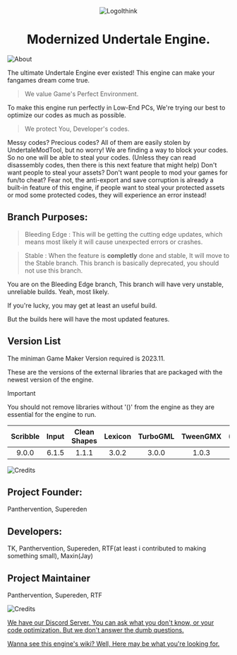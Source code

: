 <p align="center">
  <img src="https://cdn.discordapp.com/attachments/970670035569897472/1243558986834251866/placeholder.png?ex=6651ea0e&is=6650988e&hm=86efbb80bbfab695a6c440860d826dfa075af34e3199d0c00a030fe48891dde5&" alt="LogoIthink">
</p>
<h1 align="center">Modernized Undertale Engine.</h1>
<p align="center">
</p>

![About](https://user-images.githubusercontent.com/83257329/226114468-3823b116-01ae-4941-be38-c6683bd428ea.png)

The ultimate Undertale Engine ever existed! This engine can make your fangames dream come true.

> We value Game's Perfect Environment.

To make this engine run perfectly in Low-End PCs, We're trying our best to optimize our codes as much as possible.

> We protect You, Developer's codes.

Messy codes? Precious codes? All of them are easily stolen by UndertaleModTool, but no worry!
We are finding a way to block your codes. So no one will be able to steal your codes. (Unless they can read disassembly codes, then there is this next feature that might help)
Don't want people to steal your assets? Don't want people to mod your games for fun/to cheat?
Fear not, the anti-export and save corruption is already a built-in feature of this engine, if people want to steal your protected assets or mod some protected codes, they will experience an error instead!

## Branch Purposes:

> Bleeding Edge : This will be getting the cutting edge updates, which means most likely it will cause unexpected errors or crashes.

> Stable : When the feature is **completly** done and stable, It will move to the Stable branch. This branch is basically deprecated, you should not use this branch.

You are on the Bleeding Edge branch, This branch will have very unstable, unreliable builds. Yeah, most likely.

If you're lucky, you may get at least an useful build.

But the builds here will have the most updated features.

 ## Version List

The miniman Game Maker Version required is 2023.11.

These are the versions of the external libraries that are packaged with the newest version of the engine.

> [!IMPORTANT]
> You should not remove libraries without '()' from the engine as they are essential for the engine to run.

| Scribble | Input | Clean Shapes | Lexicon | TurboGML | TweenGMX | (Kawase) |
| :---: | :---: | :---: | :---: | :---: | :---: | :--: |
| 9.0.0 | 6.1.5 | 1.1.1 | 3.0.2 | 3.0.0 | 1.0.3 | 2.0.1 |

![Credits](https://user-images.githubusercontent.com/83257329/226114492-749f7f25-9780-4a28-80b2-1bb4bad86e22.png)

## Project Founder:
Panthervention, Supereden

## Developers:
TK, Panthervention, Supereden, RTF(at least i contributed to making something small), Maxin(Jay)

## Project Maintainer
Panthervention, Supereden, RTF

![Credits](https://user-images.githubusercontent.com/83257329/226114582-7fd89d9b-9735-4c2a-9440-4f7df160ff26.png)

[We have our Discord Server. You can ask what you don't know, or your code optimization. But we don't answer the dumb questions.](https://discord.gg/X8N5jkbeZs)

[Wanna see this engine's wiki? Well, Here may be what you're looking for.](https://github.com/RTFTR/Coalition-Engine/wiki)
